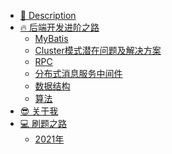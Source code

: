 - [🌟 Description](README.md)<!-- {docsify-ignore} -->
- [🔥 后端开发进阶之路](blog/backend_developer/description.md)<!-- {docsify-ignore} -->
    - [MyBatis](blog/backend_developer/mybatis/description.md)
    - [Cluster模式潜在问题及解决方案](blog/backend_developer/cluster/description.md)
    - [RPC](blog/backend_developer/rpc/description.md)
    - [分布式消息服务中间件](blog/backend_developer/message/description.md)
    - [数据结构](/blog/backend_developer/data_structure/description.md)
    - [算法](/blog/backend_developer/algorithm/description.md)
- [😎 关于我](blog/about_me/aboutme.md)<!-- {docsify-ignore} -->
- [💻 刷题之路](blog/leetcode/description.md)<!-- {docsify-ignore} -->
    - [2021年](blog/leetcode/2021/_sidebar.md)
    


 